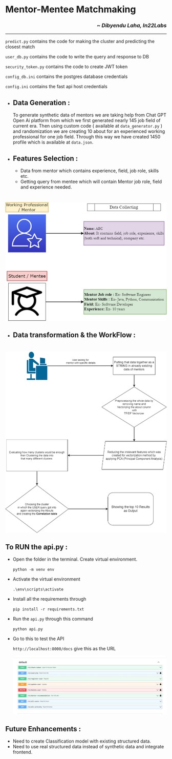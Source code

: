 # Mentor-Mentee Matchmaking 

### <div style="text-align: right"> ~ *Dibyendu Laha, In22Labs* </div>

-----------------------------------------------------------------

`predict.py` contains the code for making the cluster and predicting the closest match

`user_db.py` contains the code to write the query and response to DB

`security_token.py` contains the code to create JWT token

`config_db.ini` contains the postgres database credentials

`config.ini` contains the fast api host credentials

* ## Data Generation :

    To generate synthetic data of mentors we are taking help from Chat GPT Open Ai platform from which we first generated nearly 145 job field of current era. Then using custom code ( available at `data_generator.py` ) and randomization we are creating 10 about for an experienced working professional for one job field. Through this way we have created 1450 profile which is available at `data.json`.

* ## Features Selection :
   
    * Data from mentor which contains experience, field, job role, skills etc.
    * Getting query from mentee which will contain Mentor job role, field and experience needed.
    
#

![Data](images/data.png)

* ## Data transformation & the WorkFlow :
#

![WorkFlow](images/work_flow_2.drawio.png)

## To RUN the api.py :
* Open the folder in the terminal. Create virtual environment.
    
    `python -m venv env`

* Activate the virtual environment

    `.\env\scripts\activate`

* Install all the requirements through 

    `pip install -r requirements.txt`

* Run the `api.py` through this command

    `python api.py`

* Go to this to test the API 

    `http://localhost:8000/docs` give this as the URL



    ![postman](images/api.jpg)



## Future Enhancements :

- Need to create Classification model with existing structured data.
- Need to use real structured data instead of synthetic data and integrate frontend.
